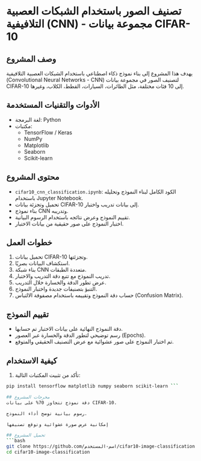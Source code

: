 # تصنيف الصور باستخدام الشبكات العصبية التلافيفية (CNN) - مجموعة بيانات CIFAR-10

##  وصف المشروع
يهدف هذا المشروع إلى بناء نموذج ذكاء اصطناعي باستخدام الشبكات العصبية التلافيفية (Convolutional Neural Networks - CNN) لتصنيف الصور في مجموعة بيانات CIFAR-10 إلى 10 فئات مختلفة، مثل الطائرات، السيارات، القطط، الكلاب، وغيرها.

##  الأدوات والتقنيات المستخدمة
- لغة البرمجة: Python
- مكتبات:
  - TensorFlow / Keras
  - NumPy
  - Matplotlib
  - Seaborn
  - Scikit-learn

##  محتوى المشروع
- `cifar10_cnn_classification.ipynb`: الكود الكامل لبناء النموذج وتحليله باستخدام Jupyter Notebook.
- تحميل وتجزئة بيانات CIFAR-10 إلى بيانات تدريب واختبار.
- بناء نموذج CNN وتدريبه.
- تقييم النموذج وعرض نتائجه باستخدام الرسوم البيانية.
- اختبار النموذج على صور حقيقية من بيانات الاختبار.

##  خطوات العمل
1. تحميل بيانات CIFAR-10 وتجزئتها.
2. استكشاف البيانات بصريًا.
3. بناء شبكة CNN متعددة الطبقات.
4. تدريب النموذج مع تتبع دقة التدريب والاختبار.
5. عرض تطور الدقة والخسارة خلال التدريب.
6. التنبؤ بتصنيفات جديدة واختبار النموذج.
7. حساب دقة النموذج وتقييمه باستخدام مصفوفة الالتباس (Confusion Matrix).

##  تقييم النموذج
- دقة النموذج النهائية على بيانات الاختبار تم حسابها.
- رسم توضيحي لتطور الدقة والخسارة عبر العصور (Epochs).
- تم اختبار النموذج على صور عشوائية مع عرض التصنيف الحقيقي والمتوقع.

##  كيفية الاستخدام
1. تأكد من تثبيت المكتبات التالية:
```bash
pip install tensorflow matplotlib numpy seaborn scikit-learn ```

## مخرجات المشروع
دقة نموذج تتجاوز 70% على بيانات CIFAR-10.

رسوم بيانية توضح أداء النموذج.

إمكانية عرض صورة عشوائية وتوقع تصنيفها

## تحميل المشروع
```bash
git clone https://github.com/اسم-المستخدم/cifar10-image-classification.git
cd cifar10-image-classification
```
